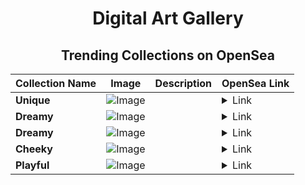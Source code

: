 <div align="center">

# Digital Art Gallery

## Trending Collections on OpenSea

| Collection Name                       | Image                                                                                     | Description                       | OpenSea Link                                                                                          |
|---------------------------------------|-------------------------------------------------------------------------------------------|-----------------------------------|--------------------------------------------------------------------------------------------------------|
| **Unique** | ![Image](https://i.seadn.io/s/raw/files/63584cc0cb9e653ca75650546b0358d1.jpg?w=500&auto=format?w=200&auto=format) |  | <details><summary>Link</summary>[Unique](https://opensea.io/collection/unique-527)</details> |
| **Dreamy** | ![Image](https://i.seadn.io/s/raw/files/a79270e5bad986d98ef6a7325e7f386d.jpg?w=500&auto=format?w=200&auto=format) |  | <details><summary>Link</summary>[Dreamy](https://opensea.io/collection/dreamy-397)</details> |
| **Dreamy** | ![Image](https://i.seadn.io/s/raw/files/a79270e5bad986d98ef6a7325e7f386d.jpg?w=500&auto=format?w=200&auto=format) |  | <details><summary>Link</summary>[Dreamy](https://opensea.io/collection/dreamy-396)</details> |
| **Cheeky** | ![Image](https://i.seadn.io/s/raw/files/fd0b8a28bff727d5c96bb771c3496c3c.jpg?w=500&auto=format?w=200&auto=format) |  | <details><summary>Link</summary>[Cheeky](https://opensea.io/collection/cheeky-472)</details> |
| **Playful** | ![Image](https://i.seadn.io/s/raw/files/ae6aacf9835d6ac024bd99057ebaa766.jpg?w=500&auto=format?w=200&auto=format) |  | <details><summary>Link</summary>[Playful](https://opensea.io/collection/playful-310)</details> |

</div>